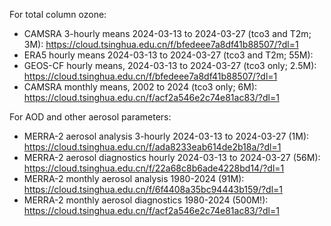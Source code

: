 For total column ozone:
- CAMSRA 3-hourly means 2024-03-13 to 2024-03-27 (tco3 and T2m; 3M): https://cloud.tsinghua.edu.cn/f/bfedeee7a8df41b88507/?dl=1
- ERA5 hourly means 2024-03-13 to 2024-03-27 (tco3 and T2m; 55M): 
- GEOS-CF hourly means, 2024-03-13 to 2024-03-27 (tco3 only; 2.5M): https://cloud.tsinghua.edu.cn/f/bfedeee7a8df41b88507/?dl=1
- CAMSRA monthly means, 2002 to 2024 (tco3 only; 6M): https://cloud.tsinghua.edu.cn/f/acf2a546e2c74e81ac83/?dl=1

For AOD and other aerosol parameters:
- MERRA-2 aerosol analysis 3-hourly 2024-03-13 to 2024-03-27 (1M): https://cloud.tsinghua.edu.cn/f/ada8233eab614de2b18a/?dl=1
- MERRA-2 aerosol diagnostics hourly 2024-03-13 to 2024-03-27 (56M): https://cloud.tsinghua.edu.cn/f/22a68c8b6ade4228bd14/?dl=1
- MERRA-2 monthly aerosol analysis 1980-2024 (91M): https://cloud.tsinghua.edu.cn/f/6f4408a35bc94443b159/?dl=1
- MERRA-2 monthly aerosol diagnostics 1980-2024 (500M!): https://cloud.tsinghua.edu.cn/f/acf2a546e2c74e81ac83/?dl=1 
